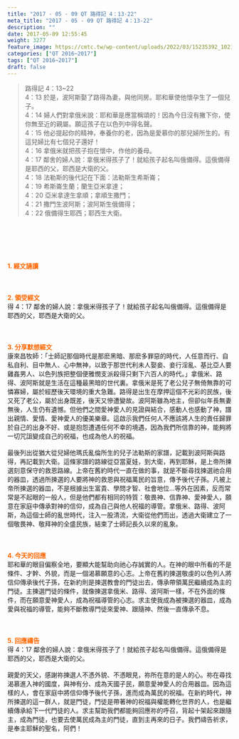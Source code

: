 ```yaml
---
title: "2017 - 05 - 09 QT 路得記 4：13-22"
meta_title: "2017 - 05 - 09 QT 路得記 4：13-22"
description: ""
date: 2017-05-09 12:55:45
weight: 3277
feature_image: https://cmtc.tw/wp-content/uploads/2022/03/15235392_10211799862337740_180693556567566654_o-1.webp
categories: ["QT 2016~2017"]
tags: ["QT 2016~2017"]
draft: false
---
```


<blockquote>路得記 4：13~22<br />
4：13 於是，波阿斯娶了路得為妻，與他同房。耶和華使他懷孕生了一個兒子。<br />
4：14 婦人們對拿俄米說：耶和華是應當稱頌的！因為今日沒有撇下你，使你無至近的親屬。願這孩子在以色列中得名聲。<br />
4：15 他必提起你的精神，奉養你的老，因為是愛慕你的那兒婦所生的。有這兒婦比有七個兒子還好！<br />
4：16 拿俄米就把孩子抱在懷中，作他的養母。<br />
4：17 鄰舍的婦人說：拿俄米得孩子了！就給孩子起名叫俄備得。這俄備得是耶西的父，耶西是大衛的父。<br />
4：18 法勒斯的後代記在下面：法勒斯生希斯崙；<br />
4：19 希斯崙生蘭；蘭生亞米拿達；<br />
4：20 亞米拿達生拿順；拿順生撒門；<br />
4：21 撒門生波阿斯；波阿斯生俄備得；<br />
4：22 俄備得生耶西；耶西生大衛。</blockquote><br />
&nbsp;<br />
<br />
&nbsp;<br />
<br />
<span style="color: #ff6600;"><strong>1. </strong><strong>經文誦讀</strong></span><br />
<br />
<span style="color: #ff6600;"><strong> </strong></span><br />
<br />
<span style="color: #ff6600;"><strong>2. </strong><strong>領受經文<br />
</strong></span>得 4：17 鄰舍的婦人說：拿俄米得孩子了！就給孩子起名叫俄備得。這俄備得是耶西的父，耶西是大衛的父。<br />
<br />
&nbsp;<br />
<br />
<span style="color: #ff6600;"><strong>3. 分享默想經文<br />
</strong></span>康來昌牧師：「士師記那個時代是那麽黑暗、那麽多罪惡的時代，人任意而行、自私自利、目中無人、心中無神，以致于那世代利未人娶妾、妾行淫亂、基比亞人要雞姦男人、以色列族把整個便雅憫支派殺得只剩下六百人的時代。」拿俄米、路得、波阿斯就是生活在這種最黑暗的世代裏。拿俄米是死了老公兒子無倚無靠的可憐寡婦，屬於經歷後天環境的重大急難。路得是出生在摩押這個不光彩的民族，後又死了老公，屬於出身既差，後天又慘遭變故。波阿斯雖為地主，但卻似年長無妻無後，人生仍有遺憾。但他們之間愛神愛人的見證與結合，感動人也感動了神，譜出親情、愛情、愛神愛人的優美樂章。這啟示我們任何人不應該將人生的責任歸罪於自己的出身不好、或是抱怨遭遇任何不幸的境遇，因為我們所信靠的神，能夠將一切咒詛變成自己的祝福，也成為他人的祝福。<br />
<br />
最後列出從猶大從兒婦他瑪氏亂倫所生的兒子法勒斯的家譜，記載到波阿斯與路得，再記載到大衛。這條家譜的路線從亞當夏娃，到大衛，再到耶穌，是上帝所揀選刻意保守的救恩路線。上帝在舊約時代一直在做的事，就是不斷尋找揀選祂合用的器皿，透過所揀選的人要將神的救恩與祝福萬民的旨意，傳予後代子孫。凡被上帝所揀選的器皿，不是根據出生富貴、學問才智、社會地位…等外在因素，反而常常是不起眼的一般人，但是他們都有相同的特質：敬畏神、信靠神、愛神愛人，願意在家庭中傳承對神的信仰，成為自己與他人祝福的導管。拿俄米、路得、波阿斯，為這個士師的亂世時代，注入一股清流，大衛從他們而出，透過大衛建立了一個敬畏神、敬拜神的全盛民族，結束了士師記長久以來的亂象。<br />
<br />
&nbsp;<br />
<br />
<span style="color: #ff6600;"><strong>4. 今天的回應<br />
</strong></span>耶和華的眼目偏察全地，要顯大能幫助向祂心存誠實的人。在神的眼中所看的不是條件、才幹、外貌，而是一個渴慕願意的心志。上帝在舊約揀選敬虔的以色列人將信仰傳承後代子孫，在新約則是揀選教會的門徒出去，傳承帶領萬民繼續成為主的門徒。主揀選門徒的條件，就像揀選拿俄米、路得、波阿斯一樣，不在外面的條件，而在願意愛神愛人，成為祝福導管的心志。求主使我成為被揀選的器皿，成為愛與祝福的導管，能夠不斷教導門徒來愛神、跟隨神、然後一直傳承不息。<br />
<br />
&nbsp;<br />
<br />
<span style="color: #ff6600;"><strong>5. 回應禱告<br />
</strong></span>得 4：17 鄰舍的婦人說：拿俄米得孩子了！就給孩子起名叫俄備得。這俄備得是耶西的父，耶西是大衛的父。<br />
<br />
親愛的天父，感謝祢揀選人不憑外貌、不憑眼見，祢所在意的是人的心。祢在尋找渴慕進入神的國度，與神有分、成為天國子民，願意愛神愛人的合用器皿。因為這樣的人，會在家庭中將信仰傳予後代子孫，進而成為萬民的祝福。在新約時代，神所揀選的這一群人，就是門徒，門徒是帶著神的祝福與權能轉化世界的人，也是繼續傳承給下一代門徒的人。求主幫助我們都能夠回應祢的呼召，背起十架起來跟隨主，成為門徒，也要去使萬民成為主的門徒，直到主再來的日子。我們禱告祈求，是奉主耶穌的聖名，阿們！
        